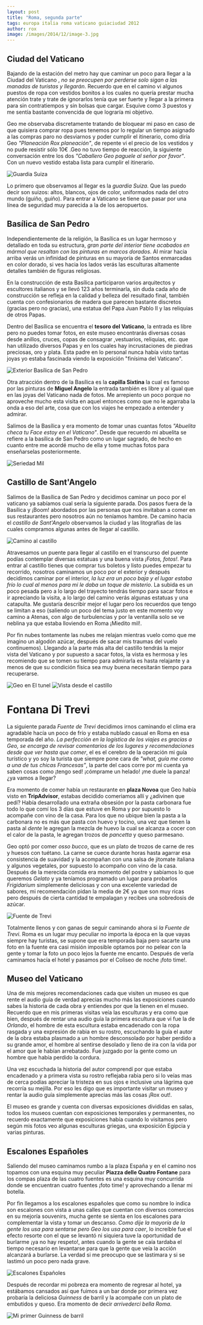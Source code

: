 ```yaml
---
layout: post
title: "Roma, segunda parte"
tags: europa italia roma vaticano guiaciudad 2012
author: rox
image: /images/2014/12/image-3.jpg
---
```

## Ciudad del Vaticano

Bajando de la estación del metro hay que caminar un poco para llegar a la Ciudad del Vaticano , *no se preocupen por perderse solo sigan a las manadas de turistas y llegarán*. Recuerdo que en el camino vi algunos puestos de ropa con vestidos bonitos a los cuales no quería prestar mucha atención trate y trate de ignorarlos tenía que ser fuerte y llegar a la primera para sin contratiempos y sin bolsas que cargar. Esquive como 3 puestos y me sentía bastante convencida de que lograría mi objetivo. 

Geo me observaba discretamente tratando de bloquear mi paso en caso de que quisiera comprar ropa pues tenemos por lo regular un tiempo asignado a las compras paro no desviarnos y poder cumplir el itinerario, como diría Geo *"Planeación Rox planeación"*, de repente vi el precio de los vestidos y no pude resistir sólo 10€ .Geo no tuvo tiempo de reacción, la siguiente conversación entre los dos *"Caballero Geo paguele al señor por favor"*. Con un nuevo vestido estaba lista para cumplir el itinerario.

![Guardia Suiza](/images/2014/12/DSC05885.JPG)

Lo primero que observamos al llegar es la *guardia Suiza*. Que las puedo decir son suizos: altos, blancos, ojos de color, uniformados nada del otro mundo (guiño, guiño). Para entrar a Vaticano se tiene que pasar por una línea de seguridad muy parecida a la de los aeropuertos.

## Basílica de San Pedro
Independientemente de la religión, la Basílica es un lugar hermoso y detallado en toda su estructura, *gran parte del interior tiene acabados en mármol que resaltan con las pinturas en marcos dorados*. Al mirar hacia arriba verás un infinidad de pinturas en su mayoría  de Santos enmarcadas en color dorado, si ves hacia los lados verás las esculturas altamente detalles también de figuras religiosas. 

En la construcción de esta Basílica  participaron varios arquitectos y escultores italianos y se llevó 123 años terminarla, sin duda cada año de construcción  se refleja en la calidad y belleza del resultado final, también cuenta con confesionarios de madera que parecen bastante discretos (gracias pero no gracias), una estatua del Papa Juan Pablo II y las reliquias de otros Papas.

Dentro del Basílica se encuentra el **tesoro del Vaticano**, la entrada es libre pero no puedes tomar fotos, en este museo encontrarás diversas cosas desde anillos, cruces, copas de consagrar ,vestuarios, reliquias, etc. que han utilizado diversos Papas y en los cuales hay incrustaciones de piedras preciosas, oro y plata. Esta padre en lo personal nunca había visto tantas joyas yo estaba fascinada viendo la exposición "finísima del Vaticano".

![Exterior Basílica de San Pedro](/images/2014/12/DSC05897.JPG)

Otra atracción dentro de la Basílica es la **capilla Sixtina** la cual es famoso por las pinturas de **Miguel Angelo** la entrada también es libre y al igual que en las joyas del Vaticano nada de fotos. Me arrepiento un poco porque no aproveche mucho esta visita  en aquel entonces como que no le agarraba la onda a eso del arte, cosa que con los viajes he empezado a entender y admirar.

Salimos de la Basílica y era momento de tomar unas cuantas fotos *"Abuelita checa tu Face estoy en el Vaticano"*. Desde que recuerdo mi abuelita se refiere a la basílica de San Pedro como un lugar sagrado, de hecho en cuanto entre me acordé mucho de ella y tome muchas fotos para enseñarselas posteriormente.

![Seriedad Mil](/images/2014/12/DSC05968-1.JPG)

## Castillo de Sant'Angelo

Salimos de la Basílica de San Pedro y decidimos caminar un poco por el vaticano ya sabíamos cual sería la siguiente parada. Dos pasos fuera de la Basílica y ¡Boom! abordados por las personas que nos invitaban a comer en sus restaurantes pero nosotros aún no teníamos hambre. De camino hacia el *castillo de Sant'Angelo* observamos la ciudad y las litografías de las cuales compramos algunas antes de llegar al castillo.

![Camino al castillo](/images/2014/12/DSC05993.JPG)

Atravesamos un puente para llegar al castillo en el transcurso del puente podías contemplar diversas estatuas y una buena vista *¡Fotos, fotos!*. Para entrar al castillo tienes que comprar tus boletos y listo puedes empezar tu recorrido, nosotros caminamos un poco por el exterior y después decidimos caminar por el interior, *la luz era un poco baja y el lugar estaba frío lo cual al menos para mi le daba un toque de misterio*. La subida es un poco pesada pero a lo largo del trayecto tendrás tiempo para sacar fotos e ir apreciando la visita, a lo largo del camino verás algunas estatuas y una catapulta. Me gustaría describir mejor el lugar pero los recuerdos que tengo se limitan a eso (saliendo un poco del tema justo en este momento voy camino a Atenas, con algo de turbulencias y por la ventanilla solo se ve neblina ya que estaba lloviendo en Roma ¡Miedito mil!. 

Por fin nubes tontamente las nubes me relajan mientras vuelo como que me imagino un algodón azúcar, después de sacar mis traumas del vuelo continuemos). Llegando a la parte más alta del castillo tendrás la mejor vista del Vaticano y por supuesto a sacar fotos, la vista es hermosa y les recomiendo que se tomen su tiempo para admirarla  es hasta relajante y a menos de que su condición física sea muy buena necesitarán tiempo para recuperarse.

![Geo en El tunel](/images/2014/12/DSC06002.JPG)
![Vista desde el castillo](/images/2014/12/DSC06031.JPG)

# Fontana Di Trevi

La siguiente parada *Fuente de Trevi* decidimos irnos caminando el clima era agradable hacía un poco de frío y estaba nublado casual en Roma en esa temporada del año. *La perfección en la logística de los viajes es gracias a Geo, se encarga de revisar comentarios de los lugares y recomendaciones desde que ver hasta que comer*, el es el cerebro de la operación mi guía turístico y yo soy la turista que siempre pone cara de *"what, guía me como a una de tus chicas Francesas"*, la parte del caos corre por mi cuenta ya saben cosas como ¡tengo sed! ¡cómprame un helado! ¡me duele la panza! ¿ya vamos a llegar?

Era momento de comer había un restaurante en **plaza Novoa** que Geo había visto en **TripAdvisor**, estabas decidido comeriamos allí y ¿adivinen que pedí? Había desarrollado una extraña obsesión por la pasta carbonara fue todo lo que comí los 3 días que estuve en Roma y por supuesto lo acompañe con vino de la casa. Para los que no ubique bien la pasta a la carbonara no es más que pasta con huevo y tocino, una vez que tienen la pasta al *dente* le agregan la mezcla de huevo la cual se alcanza a cocer con el calor de la pasta, le agregan trozos de *pancetta* y queso parmesano.

Geo optó por comer *osso bucco*, que es un plato de trozos de carne de res y huesos con tuétano. La carne se cuece durante horas hasta agarrar esa consistencia de suavidad y la acompañan con una salsa de jitomate italiana y algunos vegetales, por supuesto lo acompaño con vino de la casa. Después de la merecida comida era momento del postre y sabíamos lo que queremos *Gelato* y ya teníamos programado un lugar para probarlos *Frigidarium*  simplemente deliciosas y con una excelente variedad de sabores, mi recomendación pidan la media de 2€ ya que son muy ricas pero después de cierta cantidad te empalagan y recibes una sobredosis de azúcar.

![Fuente de Trevi](/images/2014/12/DSC06087.JPG)

Totalmente llenos y con ganas de seguir caminando ahora si *la Fuente de Trevi*. Roma es un lugar muy peculiar no importa la época en la que vayas siempre hay turistas, se supone que era temporada baja pero sacarte una foto en la fuente era casi misión imposible optamos por no pelear con la gente y tomar la foto un poco lejos la fuente me encanto. Después de verla caminamos hacía el hotel y pasamos por el Coliseo de noche ¡foto time!.

## Museo del Vaticano

Una de mis mejores recomendaciones cada que visiten un museo es que rente el audio guía de verdad aprecias mucho más las exposiciones cuando sabes la historia de cada obra y entiendes por que la tienen en el museo. Recuerdo que en mis primeras visitas veía las esculturas y era como que bien, después de rentar una audio guía la primera escultura que vi fue la de *Orlando*, el hombre de esta escultura estaba encadenado con la ropa rasgada y una expresión de rabia en su rostro, escuchando la guía el autor de la obra estaba plasmado a un hombre desconsolado por haber perdido a su grande amor, el hombre al sentirse desolado y lleno de ira con la vida por el amor que le habían arrebatado. Fue juzgado por la gente como un hombre que había perdido la cordura. 

Una vez escuchada la historia del autor comprendí por que estaba encadenado y a primera vista su rostro reflejaba rabia pero si lo veías mas de cerca podías apreciar la tristeza en sus ojos e inclusive una lágrima que recorría su mejilla. Por eso les digo que es importante visitar un museo y rentar la audio guía simplemente aprecias más las cosas ¡Rox out!.

El museo es grande y cuenta con diversas exposiciones divididas en salas, todos los museos cuentan con exposiciones temporales y permanentes, no recuerdo exactamente que exposiciones había cuando lo visitamos pero según mis fotos veo algunas esculturas griegas, una exposición Egipcia y varias pinturas.

## Escalones Españoles

Saliendo del museo caminamos rumbo a la plaza España y en el camino nos topamos con una esquina muy peculiar **Piazza delle Quatro Fontane** para los compas plaza de las cuatro fuentes es una esquina muy concurrida donde se encuentran cuatro fuentes ¡foto time! y aprovechando a llenar mi botella.

Por fin llegamos a los escalones españoles que como su nombre lo indica son escalones con vista a unas calles que cuentan con diversos comercios en su mejoría souvenirs, mucha gente se sienta en los escalones para complementar la vista y tomar un descanso. *Como dije la mayoría de la gente los usa para sentarse pero Geo los usa para caer*, lo increíble fue el efecto resorte con el que se levantó ni siquiera tuve la oportunidad de burlarme ¡ya no hay respeto!, antes cuando la gente se caía tardaba el tiempo necesario en levantarse para que la gente que veía la acción alcanzará a burlarse. La verdad si me preocupo que se lastimara y si se lastimó un poco pero nada grave.

![Escalones Españoles](/images/2014/12/DSC06230.JPG)

Después de recordar mi pobreza era momento de regresar al hotel, ya estábamos cansados así que fuimos a un bar donde por primera vez probaría la deliciosa *Guinness* de barril y la acompañe con un plato de embutidos y queso. Era momento de decir *arrivederci bella Roma*.

![Mi primer Guinness de barril](/images/2014/12/DSC06245-2.JPG)
